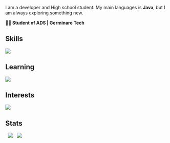 <p>I am a developer and High school student. My main languages is <b>Java</b>, but I am always exploring something new.

<p><b>👨‍💻 Student of ADS | Germinare Tech<br></b>

## Skills
<a href="https://github.com/GuedesTech"><img src="https://skillicons.dev/icons?i=html,css,python,java,postgresql,docker,git,github"></a>

## Learning
<a href="https://github.com/GuedesTech"><img src="https://skillicons.dev/icons?i=cpp,c,js,react"></a>


## Interests
<a href="https://github.com/GuedesTech"><img src="https://skillicons.dev/icons?i=mongo,kotlin,vue,sh,swift"></a>

## Stats
<div>
  <a href="https://github.com/GuedesTech"><img src="https://github-readme-stats.vercel.app/api?username=GuedesTech&theme=dark&show_icons=true"></a>
  <a href="https://github.com/GuedesTech"><img src="https://github-readme-stats.vercel.app/api/top-langs/?username=GuedesTech&layout=compact&theme=dark"></a>
</div>
